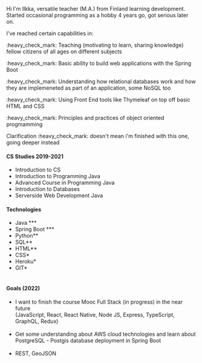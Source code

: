 <p>Hi I'm Ilkka, versatile teacher (M.A.) from Finland learning development. Started occasional programming as a hobby 4 years go, got serious later on.</p>

<p>I've reached certain capabilities in:</p>
<p>:heavy_check_mark: Teaching (motivating to learn, sharing knowledge) fellow citizens of all ages on different subjects</p>
<p>:heavy_check_mark: Basic ability to build web applications with the Spring Boot </p>
<p>:heavy_check_mark: Understanding how relational databases work and how they are implemeneted as part of an application, some NoSQL too</p>
<p>:heavy_check_mark: Using Front End tools like Thymeleaf on top off basic HTML and CSS </p>
<p>:heavy_check_mark: Principles and practices of object oriented progmamming </p>
<p>Clarification :heavy_check_mark: doesn't mean i'm finished with this one, going deeper instead</p>

<h4>CS Studies 2019-2021</h4>
<ul>
<li>Introduction to CS</li>
<li>Introduction to Programming Java</li>
<li>Advanced Course in Programming Java</li>
<li>Introduction to Databases</li>
<li>Serverside Web Development Java</li>


</ul

<br>
<h4>Technologies</h4>

<ul>
<li>Java ***</li>
<li>Spring Boot ***</li>
<li>Python**</li>
<li>SQL**</li>
<li>HTML**</li>
<li>CSS*</li>
<li>Heroku*</li>
<li>GIT*</li>
<br>
</ul>

<h4>Goals (2022)</h4>



<ul>
<li>I want to finish the course Mooc Full Stack (in progress) in the near future 
<br>
(JavaScript, React, React Native, Node JS, Express, TypeScript, GraphQL, Redux)</li>
<br>
<li>Get some understanding about AWS cloud technologies and learn about PostgreSQL - Postgis database deployment in Spring Boot
<br>
<br>
<li>REST, GeoJSON


</ul>
